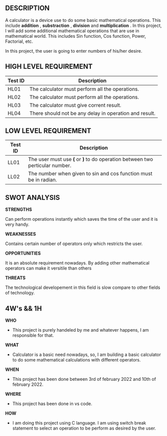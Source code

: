 **DESCRIPTION**
-


   A calculator is a device use to do some basic mathematical operations. This include  **addition** , **substraction** , **division** and **multiplication** . In this project, I will add some additional  mathematical operations that are use in mathematical world. This includes Sin function, Cos function, Power, Factorial, etc.
   
   In this project, the user is going to enter numbers of his/her desire. 
   
  
**HIGH LEVEL REQUIREMENT**
-


|Test ID  |    Description  |
-------------|------------------------
|HL01     |    The calculator must perform all the operations. | 
|HL02     |    The calculator must perform all the operations. |
|HL03     |    The calculator must give corrent result.        |
|HL04     |    There should not be any delay in operation and result.      |


**LOW LEVEL REQUIREMENT**
-

|Test ID   |  Description |
------------------|-------------------
|LL01     | The user must use **(** or **)** to do operation between two perticular number.|
|LL02     | The number when given to sin and cos function must be in radian.|


**SWOT ANALYSIS**
-

__STRENGTHS__

Can perform operations instantly which saves the time of the user and it is very handy.

**WEAKNESSES**

Contains certain number of operators only which restricts the user.

**OPPORTUNITIES**

It is an absolute requirement nowadays. By adding other mathematical operators can make it versitile than others

**THREATS**

The technological developement in this field is slow compare to other fields of technology.

**4W's && 1H**
-

**WHO**

 - This project is purely handeled by me and whatever happens, I am responsible for that.
 
 **WHAT**
 
 - Calculator is a basic need nowadays, so, I am building a basic calculator to do some mathematical calculations with different operators.
 
 **WHEN**
 
 - This project has been done between 3rd of february 2022 and 10th of february 2022.
 
 **WHERE**
 
 - This project has been done in vs code.

**HOW**

- I am doing this project using C language. I am using switch break statement to select an operation to be perform as desired by the user.
